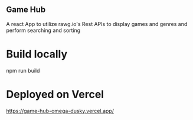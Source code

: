 ## Game Hub

A react App to utilize rawg.io's Rest APIs to display games and genres and perform searching and sorting

# Build locally
npm run build

# Deployed on Vercel
https://game-hub-omega-dusky.vercel.app/



